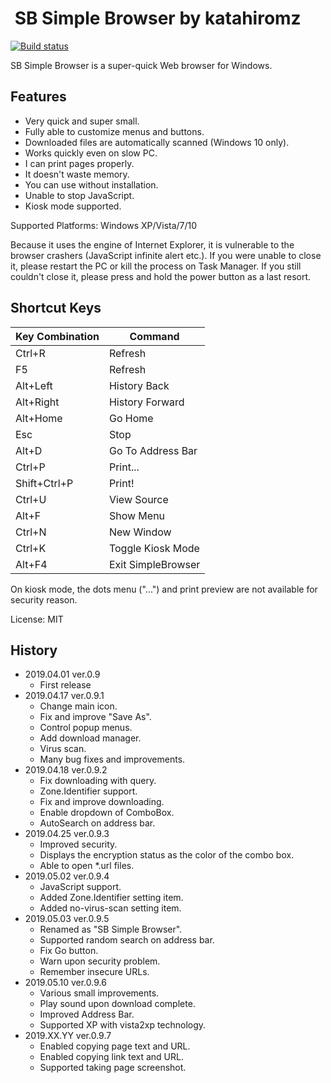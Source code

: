 # <img src="icon.png" alt="" /> SB Simple Browser by katahiromz

[![Build status](https://ci.appveyor.com/api/projects/status/7wuwib3nak4jn6ew?svg=true)](https://ci.appveyor.com/project/katahiromz/simplebrowser)

SB Simple Browser is a super-quick Web browser for Windows.

## Features

- Very quick and super small.
- Fully able to customize menus and buttons.
- Downloaded files are automatically scanned (Windows 10 only).
- Works quickly even on slow PC.
- I can print pages properly.
- It doesn't waste memory.
- You can use without installation.
- Unable to stop JavaScript.
- Kiosk mode supported.

Supported Platforms: Windows XP/Vista/7/10

Because it uses the engine of Internet Explorer, it is vulnerable to the
browser crashers (JavaScript infinite alert etc.). If you were unable to
close it, please restart the PC or kill the process on Task Manager. 
If you still couldn't close it, please press and hold the power button
as a last resort.

## Shortcut Keys

| Key Combination | Command            |
|-----------------|--------------------|
| Ctrl+R          | Refresh            |
| F5              | Refresh            |
| Alt+Left        | History Back       |
| Alt+Right       | History Forward    |
| Alt+Home        | Go Home            |
| Esc             | Stop               |
| Alt+D           | Go To Address Bar  |
| Ctrl+P          | Print...           |
| Shift+Ctrl+P    | Print!             |
| Ctrl+U          | View Source        |
| Alt+F           | Show Menu          |
| Ctrl+N          | New Window         |
| Ctrl+K          | Toggle Kiosk Mode  |
| Alt+F4          | Exit SimpleBrowser |

On kiosk mode, the dots menu ("...") and print preview are
not available for security reason.

License: MIT

## History

- 2019.04.01 ver.0.9
    - First release
- 2019.04.17 ver.0.9.1
    - Change main icon.
    - Fix and improve "Save As".
    - Control popup menus.
    - Add download manager.
    - Virus scan.
    - Many bug fixes and improvements.
- 2019.04.18 ver.0.9.2
    - Fix downloading with query.
    - Zone.Identifier support.
    - Fix and improve downloading.
    - Enable dropdown of ComboBox.
    - AutoSearch on address bar.
- 2019.04.25 ver.0.9.3
    - Improved security.
    - Displays the encryption status as the color of the combo box.
    - Able to open *.url files.
- 2019.05.02 ver.0.9.4
    - JavaScript support.
    - Added Zone.Identifier setting item.
    - Added no-virus-scan setting item.
- 2019.05.03 ver.0.9.5
    - Renamed as "SB Simple Browser".
    - Supported random search on address bar.
    - Fix Go button.
    - Warn upon security problem.
    - Remember insecure URLs.
- 2019.05.10 ver.0.9.6
    - Various small improvements.
    - Play sound upon download complete.
    - Improved Address Bar.
    - Supported XP with vista2xp technology.
- 2019.XX.YY ver.0.9.7
    - Enabled copying page text and URL.
    - Enabled copying link text and URL.
    - Supported taking page screenshot.
